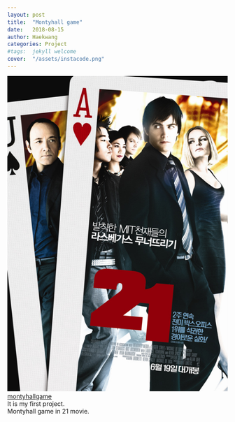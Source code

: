 ```yaml
---
layout: post
title:  "Montyhall game"
date:   2018-08-15
author: Haekwang
categories: Project
#tags:	jekyll welcome
cover:  "/assets/instacode.png"
---
```


![21](/assets/res/20180815/20180815_21.jpg)  
[montyhallgame](/assets/res/20180815/montyhall.exe)  
It is my first project.  
Montyhall game in 21 movie.  
